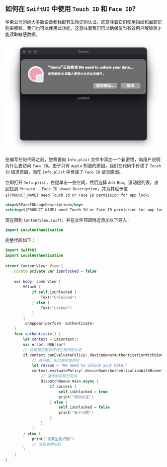 如何在 `SwiftUI` 中使用 `Touch ID` 和 `Face ID`?
---

苹果公司的绝大多数设备都标配有生物识别认证，这意味着它们使用指纹和面部识别来解锁。我们也可以使用此功能，这意味着我们可以确保仅当有效用户解锁后才能读取敏感数据。

![](imgs/1.png)

在编写任何代码之前，您需要向 `Info.plist` 文件中添加一个新密钥，向用户说明为什么要访问 `Face ID`。由于只有 `Apple` 知道的原因，我们在代码中传递了 `Touch ID` 请求原因，而在 `Info.plist` 中传递了 `Face ID` 请求原因。

立即打开 `Info.plist`，右键单击一些空间，然后选择 `Add Row`。滚动键列表，直到找到 `Privacy - Face ID Usage Description`，并为其赋予值 `$(PRODUCT_NAME) need Touch Id or Face ID permission for app lock`。

```xml
<key>NSFaceIDUsageDescription</key>
<string>$(PRODUCT_NAME) need Touch Id or Face ID permission for app lock</string>
```

现在回到 `ContentView.swift`，并在文件顶部附近添加以下导入：

```swift
import LocalAuthentication
```

完整代码如下：

```swift
import SwiftUI
import LocalAuthentication

struct ContentView: View {
    @State private var isUnlocked = false

    var body: some View {
        VStack {
            if self.isUnlocked {
                Text("Unlocked")
            } else {
                Text("Locked")
            }
        }
        .onAppear(perform: authenticate)
    }
    func authenticate() {
        let context = LAContext()
        var error: NSError?
        // 检查是否可以进行生物特征认证
        if context.canEvaluatePolicy(.deviceOwnerAuthenticationWithBiometrics, error: &error) {
            // 有可能，所以继续使用它
            let reason = "We need to unlock your data."
            context.evaluatePolicy(.deviceOwnerAuthenticationWithBiometrics, localizedReason: reason) { success, authenticationError in
                // 身份验证现已完成
                DispatchQueue.main.async {
                    if success {
                        self.isUnlocked = true
                        print("成功认证")
                    } else {
                        self.isUnlocked = false
                        print("有个问题")
                    }
                }
            }
        } else {
            print("没有生物识别")
            // 没有生物识别
        }
    }
}
```